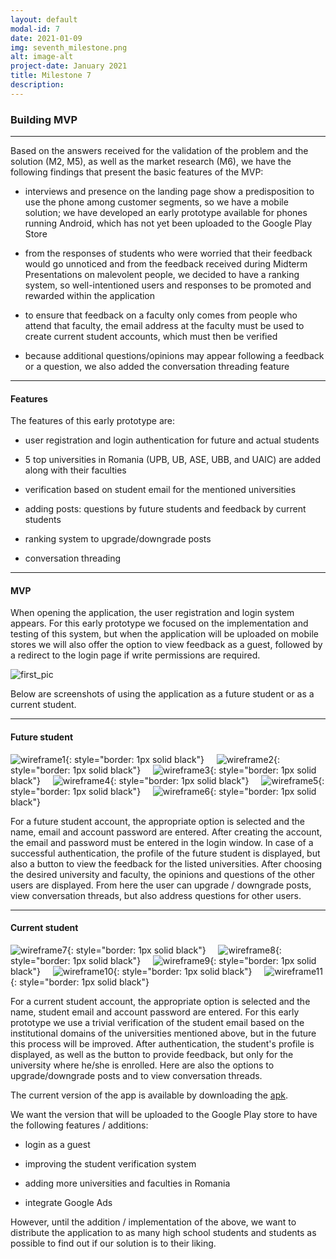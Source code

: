 ```yaml
---
layout: default
modal-id: 7
date: 2021-01-09
img: seventh_milestone.png
alt: image-alt
project-date: January 2021
title: Milestone 7
description:  
---
```

### Building MVP

<hr class="star-primary">
<div style="text-align: left;">
    <p>Based on the answers received for the validation of the problem and the solution (M2, M5), as well as the market research (M6), we have the following findings that present the basic features of the MVP:</p>
    <ul>
        <li>
            <p>interviews and presence on the landing page show a predisposition to use the phone among customer segments, so we have a mobile solution; we have developed an early prototype available for phones running Android, which has not yet been uploaded to the Google Play Store</p> 
        </li>
        <li>
            <p>from the responses of students who were worried that their feedback would go unnoticed and from the feedback received during Midterm Presentations on malevolent people, we decided to have a ranking system, so well-intentioned users and responses to be promoted and rewarded within the application</p> 
        </li>
        <li>
            <p>to ensure that feedback on a faculty only comes from people who attend that faculty, the email address at the faculty must be used to create current student accounts, which must then be verified</p> 
        </li>
         <li>
            <p>because additional questions/opinions may appear following a feedback or a question, we also added the conversation threading feature</p> 
        </li>
    </ul>
</div>

* * *

#### Features

<div style="text-align: left;">
    <p>The features of this early prototype are:</p>
    <ul>
        <li>
            <p>user registration and login authentication for future and actual students</p> 
        </li>
        <li>
            <p>5 top universities in Romania (UPB, UB, ASE, UBB, and UAIC) are added along with their faculties</p> 
        </li>
        <li>
            <p>verification based on student email for the mentioned universities</p> 
        </li>
         <li>
            <p>adding posts: questions by future students and feedback by current students</p> 
        </li>
        <li>
            <p>ranking system to upgrade/downgrade posts</p>
        </li>
        <li>
            <p>conversation threading</p>
        </li>
    </ul>
</div>

* * *
#### MVP

When opening the application, the user registration and login system appears. For this early prototype we focused on the implementation and testing of this system, but when the application will be uploaded on mobile stores we will also offer the option to view feedback as a guest, followed by a redirect to the login page if write permissions are required.

![first_pic](img/prima_poza.jpeg)

Below are screenshots of using the application as a future student or as a current student.

* * *

#### Future student

![wireframe1](img/liceu/prima_poza_liceu.jpeg){: style="border: 1px solid black"}&nbsp;&nbsp;&nbsp;&nbsp;
![wireframe2](img/liceu/a_doua_poza_liceu.jpeg){: style="border: 1px solid black"}&nbsp;&nbsp;&nbsp;&nbsp;
![wireframe3](img/liceu/a_treia_poza_liceu.jpeg){: style="border: 1px solid black"}&nbsp;&nbsp;&nbsp;&nbsp;
![wireframe4](img/liceu/a_patra_poza_liceu.jpeg){: style="border: 1px solid black"}&nbsp;&nbsp;&nbsp;&nbsp;
![wireframe5](img/liceu/a_cincea_poza_liceu.jpeg){: style="border: 1px solid black"}&nbsp;&nbsp;&nbsp;&nbsp;
![wireframe6](img/liceu/a_sasea_poza_liceu.jpeg){: style="border: 1px solid black"}&nbsp;&nbsp;&nbsp;&nbsp;

For a future student account, the appropriate option is selected and the name, email and account password are entered. After creating the account, the email and password must be entered in the login window. In case of a successful authentication, the profile of the future student is displayed, but also a button to view the feedback for the listed universities. After choosing the desired university and faculty, the opinions and questions of the other users are displayed. From here the user can upgrade / downgrade posts, view conversation threads, but also address questions for other users.

* * *

#### Current student

![wireframe7](img/student/prima_poza_student.jpeg){: style="border: 1px solid black"}&nbsp;&nbsp;&nbsp;&nbsp;
![wireframe8](img/student/a_doua_poza_student.jpeg){: style="border: 1px solid black"}&nbsp;&nbsp;&nbsp;&nbsp;
![wireframe9](img/student/a_treia_poza_student.jpeg){: style="border: 1px solid black"}&nbsp;&nbsp;&nbsp;&nbsp;
![wireframe10](img/student/a_patra_poza_student.jpeg){: style="border: 1px solid black"}&nbsp;&nbsp;&nbsp;&nbsp;
![wireframe11](img/student/a_cincea_poza_student.jpeg){: style="border: 1px solid black"}&nbsp;&nbsp;&nbsp;&nbsp;

For a current student account, the appropriate option is selected and the name, student email and account password are entered. For this early prototype we use a trivial verification of the student email based on the institutional domains of the universities mentioned above, but in the future this process will be improved. After authentication, the student's profile is displayed, as well as the button to provide feedback, but only for the university where he/she is enrolled. Here are also the options to upgrade/downgrade posts and to view conversation threads.

The current version of the app is available by downloading the [apk](https://drive.google.com/file/d/1I1DgXFPC6VcOAk0OlNO1U3hwgI9pLe8S/view?usp=sharing).

<div style="text-align: left;">
    <p>We want the version that will be uploaded to the Google Play store to have the following features / additions:</p>
    <ul>
        <li>
            <p>login as a guest</p> 
        </li>
        <li>
            <p>improving the student verification system</p> 
        </li>
        <li>
            <p>adding more universities and faculties in Romania</p> 
        </li>
         <li>
            <p>integrate Google Ads</p> 
        </li>
    </ul>
</div>

However, until the addition / implementation of the above, we want to distribute the application to as many high school students and students as possible to find out if our solution is to their liking.